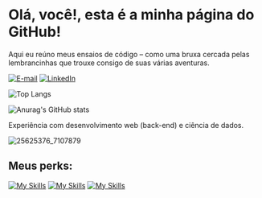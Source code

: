 # Olá, você!, esta é a minha página do GitHub!

Aqui eu reúno meus ensaios de código – como uma bruxa cercada pelas lembrancinhas que trouxe consigo de suas várias aventuras.

[![E-mail](https://img.shields.io/badge/-Email-000?style=for-the-badge&logo=microsoft-outlook&logoColor=FF00F6&color:FFF)](mailto:louise20marcele03@gmail.com)
[![LinkedIn](https://img.shields.io/badge/-LinkedIn-000?style=for-the-badge&logo=linkedin&logoColor=FF00F6&color:FFF)](https://www.linkedin.com/in/marcele-louise-silva-araponga-702a2731b/)


![Top Langs](https://github-readme-stats.vercel.app/api/top-langs/?username=MarceleLouiseSAra&layout=compact)

![Anurag's GitHub stats](https://github-readme-stats.vercel.app/api?username=MarceleLouiseSAra&show_icons=true&theme=dracula)

Experiência com desenvolvimento web (back-end) e ciência de dados.

![25625376_7107879](https://github.com/user-attachments/assets/a16661e2-6d8a-4e3e-9926-65e62c3d517b)

## Meus perks:
[![My Skills](https://skillicons.dev/icons?i=c,cpp,python,javascript,typescript)](https://skillicons.dev)
[![My Skills](https://skillicons.dev/icons?i=mysql)](https://skillicons.dev)
[![My Skills](https://skillicons.dev/icons?i=git,github,docker,prisma,postman,fastapi)](https://skillicons.dev)

